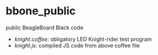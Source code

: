 # bbone_public
public BeagleBoard Black code

* *knight.coffee*: obligatory LED Knight-rider test program
* *knight.js*: compiled JS code from above coffee file
